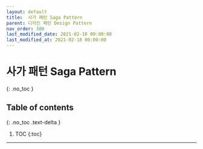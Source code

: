 ```yaml
---
layout: default
title:  사가 패턴 Saga Pattern
parent: 디자인 패턴 Design Pattern
nav_order: 300
last_modified_date: 2021-02-18 00:00:00
last_modified_at: 2021-02-18 00:00:00
---
```


# 사가 패턴 Saga Pattern
{: .no_toc }

## Table of contents
{: .no_toc .text-delta }

1. TOC
{:toc}

---